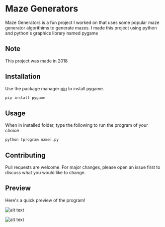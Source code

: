 # Maze Generators
Maze Generators is a fun project I worked on that uses some popular maze generator algorithims to generate mazes. I made this project using python and python's graphics library named pygame

## Note

This project was made in 2018

## Installation

Use the package manager [pip](https://pip.pypa.io/en/stable/) to install pygame.

```bash
pip install pygame
```

## Usage

When in installed folder, type the following to run the program of your choice

```bash
python [program name].py
```

## Contributing
Pull requests are welcome. For major changes, please open an issue first to discuss what you would like to change.

## Preview

Here's a quick preview of the program!

![alt text](https://media.discordapp.net/attachments/610697576408416270/802651178424860682/Screenshot_20210123_132850.png)

![alt text](https://media.discordapp.net/attachments/610697576408416270/802651588254367744/Screenshot_20210123_133045.png)
